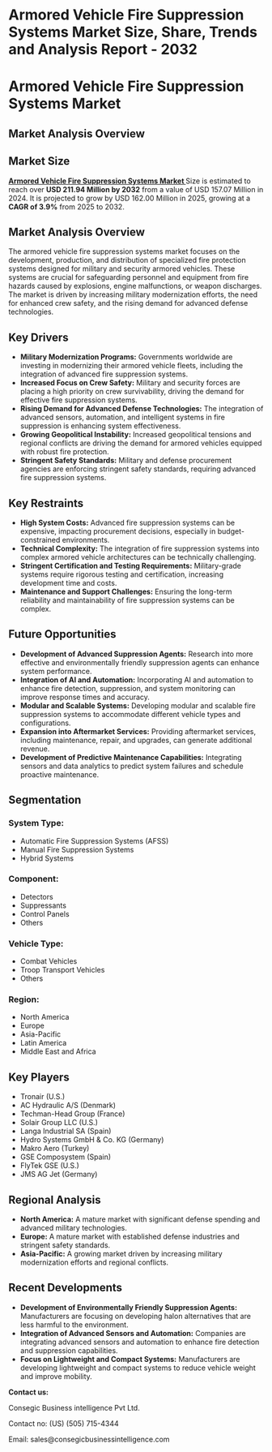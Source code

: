 # Armored Vehicle Fire Suppression Systems Market Size, Share, Trends and Analysis Report - 2032
#  Armored Vehicle Fire Suppression Systems Market</h1>
<h2 class="text-xl sm:text-2xl font-semibold text-gray-600 mt-2">Market Analysis Overview</h2>
        </header>


<h2 class="text-2xl font-semibold text-gray-700 mb-4 pb-2 border-b-2 border-gray-200">Market Size</h2>
<p class="text-gray-600 leading-relaxed">
    <a href="https://www.consegicbusinessintelligence.com/armored-vehicle-fire-suppression-systems-market"><b> Armored Vehicle Fire Suppression Systems Market </b></a> Size is estimated to reach over <strong>USD 211.94 Million by 2032</strong> from a value of USD 157.07 Million in 2024. It is projected to grow by USD 162.00 Million in 2025, growing at a <strong>CAGR of 3.9%</strong> from 2025 to 2032.
</p>
        </section>


<h2 class="text-2xl font-semibold text-gray-700 mb-4 pb-2 border-b-2 border-gray-200">Market Analysis Overview</h2>
<p class="text-gray-600 leading-relaxed">
    The armored vehicle fire suppression systems market focuses on the development, production, and distribution of specialized fire protection systems designed for military and security armored vehicles. These systems are crucial for safeguarding personnel and equipment from fire hazards caused by explosions, engine malfunctions, or weapon discharges. The market is driven by increasing military modernization efforts, the need for enhanced crew safety, and the rising demand for advanced defense technologies.
</p>
        </section>


<h2 class="text-2xl font-semibold text-gray-700 mb-4 pb-2 border-b-2 border-gray-200">Key Drivers</h2>
<ul class="list-disc list-inside space-y-2 text-gray-600 leading-relaxed">
    <li><strong>Military Modernization Programs:</strong> Governments worldwide are investing in modernizing their armored vehicle fleets, including the integration of advanced fire suppression systems.</li>
    <li><strong>Increased Focus on Crew Safety:</strong> Military and security forces are placing a high priority on crew survivability, driving the demand for effective fire suppression systems.</li>
    <li><strong>Rising Demand for Advanced Defense Technologies:</strong> The integration of advanced sensors, automation, and intelligent systems in fire suppression is enhancing system effectiveness.</li>
    <li><strong>Growing Geopolitical Instability:</strong> Increased geopolitical tensions and regional conflicts are driving the demand for armored vehicles equipped with robust fire protection.</li>
    <li><strong>Stringent Safety Standards:</strong> Military and defense procurement agencies are enforcing stringent safety standards, requiring advanced fire suppression systems.</li>
</ul>
        </section>


<h2 class="text-2xl font-semibold text-gray-700 mb-4 pb-2 border-b-2 border-gray-200">Key Restraints</h2>
<ul class="list-disc list-inside space-y-2 text-gray-600 leading-relaxed">
    <li><strong>High System Costs:</strong> Advanced fire suppression systems can be expensive, impacting procurement decisions, especially in budget-constrained environments.</li>
    <li><strong>Technical Complexity:</strong> The integration of fire suppression systems into complex armored vehicle architectures can be technically challenging.</li>
    <li><strong>Stringent Certification and Testing Requirements:</strong> Military-grade systems require rigorous testing and certification, increasing development time and costs.</li>
    <li><strong>Maintenance and Support Challenges:</strong> Ensuring the long-term reliability and maintainability of fire suppression systems can be complex.</li>
</ul>
        </section>


<h2 class="text-2xl font-semibold text-gray-700 mb-4 pb-2 border-b-2 border-gray-200">Future Opportunities</h2>
<ul class="list-disc list-inside space-y-2 text-gray-600 leading-relaxed">
    <li><strong>Development of Advanced Suppression Agents:</strong> Research into more effective and environmentally friendly suppression agents can enhance system performance.</li>
    <li><strong>Integration of AI and Automation:</strong> Incorporating AI and automation to enhance fire detection, suppression, and system monitoring can improve response times and accuracy.</li>
    <li><strong>Modular and Scalable Systems:</strong> Developing modular and scalable fire suppression systems to accommodate different vehicle types and configurations.</li>
    <li><strong>Expansion into Aftermarket Services:</strong> Providing aftermarket services, including maintenance, repair, and upgrades, can generate additional revenue.</li>
    <li><strong>Development of Predictive Maintenance Capabilities:</strong> Integrating sensors and data analytics to predict system failures and schedule proactive maintenance.</li>
</ul>
        </section>


<h2 class="text-2xl font-semibold text-gray-700 mb-4 pb-2 border-b-2 border-gray-200">Segmentation</h2>
<div class="grid grid-cols-1 sm:grid-cols-2 lg:grid-cols-3 gap-6">
    <div class="bg-gray-50 p-6 rounded-lg border border-gray-200">
        <h3 class="font-bold text-gray-800 mb-2">System Type:</h3>
        <ul class="list-disc list-inside text-sm text-gray-600 space-y-1">
<li>Automatic Fire Suppression Systems (AFSS)</li>
<li>Manual Fire Suppression Systems</li>
<li>Hybrid Systems</li>
        </ul>
    </div>
    <div class="bg-gray-50 p-6 rounded-lg border border-gray-200">
        <h3 class="font-bold text-gray-800 mb-2">Component:</h3>
        <ul class="list-disc list-inside text-sm text-gray-600 space-y-1">
<li>Detectors</li>
<li>Suppressants</li>
<li>Control Panels</li>
<li>Others</li>
        </ul>
    </div>
    <div class="bg-gray-50 p-6 rounded-lg border border-gray-200">
        <h3 class="font-bold text-gray-800 mb-2">Vehicle Type:</h3>
        <ul class="list-disc list-inside text-sm text-gray-600 space-y-1">
<li>Combat Vehicles</li>
<li>Troop Transport Vehicles</li>
<li>Others</li>
        </ul>
    </div>
    <div class="bg-gray-50 p-6 rounded-lg border border-gray-200">
        <h3 class="font-bold text-gray-800 mb-2">Region:</h3>
        <ul class="list-disc list-inside text-sm text-gray-600 space-y-1">
<li>North America</li>
<li>Europe</li>
<li>Asia-Pacific</li>
<li>Latin America</li>
<li>Middle East and Africa</li>
        </ul>
    </div>
</div>
        </section>


<h2 class="text-2xl font-semibold text-gray-700 mb-4 pb-2 border-b-2 border-gray-200">Key Players</h2>
<ul class="list-disc list-inside space-y-1 text-gray-600">
    <li>Tronair (U.S.)</li>
    <li>AC Hydraulic A/S (Denmark)</li>
    <li>Techman-Head Group (France)</li>
    <li>Solair Group LLC (U.S.)</li>
    <li>Langa Industrial SA (Spain)</li>
    <li>Hydro Systems GmbH & Co. KG (Germany)</li>
    <li>Makro Aero (Turkey)</li>
    <li>GSE Composystem (Spain)</li>
    <li>FlyTek GSE (U.S.)</li>
    <li>JMS AG Jet (Germany)</li>
</ul>
        </section>


<h2 class="text-2xl font-semibold text-gray-700 mb-4 pb-2 border-b-2 border-gray-200">Regional Analysis</h2>
<ul class="list-disc list-inside space-y-2 text-gray-600 leading-relaxed">
    <li><strong>North America:</strong> A mature market with significant defense spending and advanced military technologies.</li>
    <li><strong>Europe:</strong> A mature market with established defense industries and stringent safety standards.</li>
    <li><strong>Asia-Pacific:</strong> A growing market driven by increasing military modernization efforts and regional conflicts.</li>
</ul>
        </section>


<h2 class="text-2xl font-semibold text-gray-700 mb-4 pb-2 border-b-2 border-gray-200">Recent Developments</h2>
<ul class="list-disc list-inside space-y-2 text-gray-600 leading-relaxed">
    <li><strong>Development of Environmentally Friendly Suppression Agents:</strong> Manufacturers are focusing on developing halon alternatives that are less harmful to the environment.</li>
    <li><strong>Integration of Advanced Sensors and Automation:</strong> Companies are integrating advanced sensors and automation to enhance fire detection and suppression capabilities.</li>
    <li><strong>Focus on Lightweight and Compact Systems:</strong> Manufacturers are developing lightweight and compact systems to reduce vehicle weight and improve mobility.</li>
</ul>
        </section>

<p><strong>Contact us:</strong></p>
<p>Consegic Business intelligence Pvt Ltd.</p>
<p>Contact no: (US) (505) 715-4344</p>
<p>Email: sales@consegicbusinessintelligence.com</p>
        </footer>

</body>
</html>


